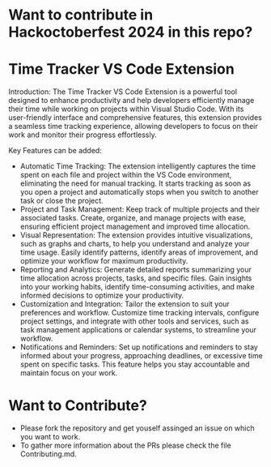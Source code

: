 # Want to contribute in Hackoctoberfest 2024 in this repo? 

# Time Tracker VS Code Extension

Introduction:
The Time Tracker VS Code Extension is a powerful tool designed to enhance productivity and help developers efficiently manage their time while working on projects within Visual Studio Code. With its user-friendly interface and comprehensive features, this extension provides a seamless time tracking experience, allowing developers to focus on their work and monitor their progress effortlessly.

Key Features can be added:

* Automatic Time Tracking: The extension intelligently captures the time spent on each file and project within the VS Code environment, eliminating the need for manual tracking. It starts tracking as soon as you open a project and automatically stops when you switch to another task or close the project.
* Project and Task Management: Keep track of multiple projects and their associated tasks. Create, organize, and manage projects with ease, ensuring efficient project management and improved time allocation.
* Visual Representation: The extension provides intuitive visualizations, such as graphs and charts, to help you understand and analyze your time usage. Easily identify patterns, identify areas of improvement, and optimize your workflow for maximum productivity.
* Reporting and Analytics: Generate detailed reports summarizing your time allocation across projects, tasks, and specific files. Gain insights into your working habits, identify time-consuming activities, and make informed decisions to optimize your productivity.
* Customization and Integration: Tailor the extension to suit your preferences and workflow. Customize time tracking intervals, configure project settings, and integrate with other tools and services, such as task management applications or calendar systems, to streamline your workflow.
* Notifications and Reminders: Set up notifications and reminders to stay informed about your progress, approaching deadlines, or excessive time spent on specific tasks. This feature helps you stay accountable and maintain focus on your work.

# Want to Contribute?

* Please fork the repository and get youself assinged an issue on which you want to work.
* To gather more information about the PRs please check the file Contributing.md.


